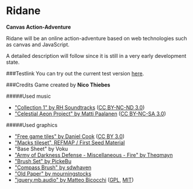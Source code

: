 Ridane
======

**Canvas Action-Adventure**

Ridane will be an online action-adventure based on web technologies such as canvas and JavaScript.

A detailed description will follow since it is still in a very early development state.


###Testlink
You can try out the current test version [here](http://grindkoala.com/Ridane/).

###Credits
Game created by **Nico Thiebes**

#####Used music
* ["Collection 1" by RH Soundtracks](http://music.rhsoundtracks.net/album/collection-1-free-music) ([CC BY-NC-ND 3.0](http://creativecommons.org/licenses/by-nc-nd/3.0/))
* ["Celestial Aeon Project" by Matti Paalanen](http://www.mattipaalanen.com/projects.html) ([CC BY-NC-SA 3.0](http://creativecommons.org/licenses/by-nc-sa/3.0/))

#####Used graphics
* ["Free game tiles" by Daniel Cook](http://www.lostgarden.com/2006/07/more-free-game-graphics.html) ([CC BY 3.0](http://creativecommons.org/licenses/by/3.0/))
* ["Macks tileset", REFMAP / First Seed Material](http://www.tekepon.net/fsm/modules/refmap/)
* "Base Sheet" by Voku
* ["Army of Darkness Defense - Miscellaneous - Fire" by Theqmayn](http://www.spriters-resource.com/mobile_phone/aoddef/sheet/45181/)
* ["Brush Set" by PickeBu](http://pickebu.deviantart.com)
* ["Compass Brush" by sdwhaven](http://sdwhaven.deviantart.com)
* ["Old Paper" by mourningstocks](http://mourningstocks.deviantart.com)
* ["jquery.mb.audio" by Matteo Bicocchi](https://github.com/pupunzi/jquery.mb.audio) ([GPL](https://github.com/pupunzi/jquery.mb.audio/blob/master/licenses/GPL-LICENSE.txt), [MIT](https://github.com/pupunzi/jquery.mb.audio/blob/master/licenses/MIT-LICENSE.txt))
